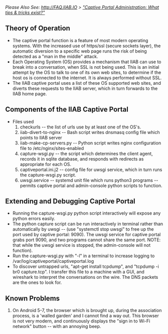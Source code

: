 _Please Also See: http://FAQ.IIAB.IO > ["Captive Portal Administration: What tips & tricks exist?"](http://wiki.laptop.org/go/IIAB/FAQ#Captive_Portal_Administration:_What_tips_.26_tricks_exist.3F)_

## Theory of Operation

* The captive portal function is a feature of most modern operating systems. With the increased use of https/ssl (secure sockets layer), the automatic diversion to a specific web page runs the risk of being detected as a "man in the middle" attack.
* Each Operating System (OS) provides a mechanism that IIAB can use to break into a conversation, when SSL is not being used. This is an initial attempt by the OS to talk to one of its own web sites, to determine if the host os is connected to the internet. It is always performed without SSL.
* The IIAB captive portal uses a list of these OS supported web sites, and diverts these requests to the IIAB server, which in turn forwards to the IIAB home page.

## Components of the IIAB Captive Portal

* Files used
    1. checkurls -- the list of urls use by at least one of the OS's.
    1. iiab-divert-to-nginx -- Bash script writes dnsmasq config file which points to IIAB server
    1. iiab-make-cp-servers.py -- Python script writes nginx configuration file to /etc/nginx/sites-enabled
    1. capture-wsgi.py -- the script which determines the client agent, records it in sqlite database, and responds with redirects as appropriate for each OS.
    1. captiveportal.ini.j2 -- config file for uwsgi service, which in turn runs the capture-wsgi.py script.
    1. uwsgi.service -- systemd unit file which runs python3 programs --permits captive portal and admin-console python scripts to function.
    
 ## Extending and Debugging Captive Portal
 * Running the capture-wsgi.py python script interactively will expose any python errors easily. 
 * The python capture script can be run interactively in terminal rather than automatically by uwsgi -- (use "systemctl stop uwsgi" to free up the port used by captive portal: 9090). The uwsgi service for captive portal grabs port 9090, and two programs cannot share the same port. NOTE: that while the uwsgi service is stopped, the admin-console will not function).
 * Run the capture-wsgi.py with "-l" in a terminal to increase logging to /var/log/captiveportal/captiveportal.log
 * To discover untrapped urls, "apt-get install tcpdump", and "tcpdump -i br0 capture.tcp". I transfer this file to a machine with a GUI, and wireshark to interpret the conversations on the wire. The DNS packets are the ones to look for.
 
 ## Known Problems
 1. On Android 5-7, the browser which is brought up, during the association process, is a 'walled garden' and I cannot find a way out. This browser is not very modern, and continuously displays the "sign in to Wi-Fi network" button -- with an annoying beep.
